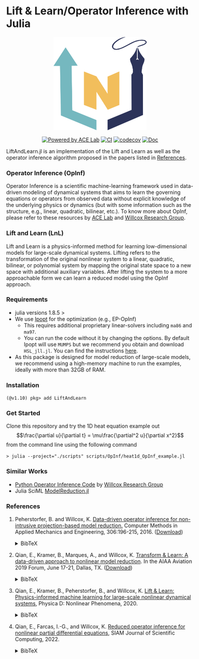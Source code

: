 # Lift & Learn/Operator Inference with Julia

<div align="center">
    <picture>
        <source media="(prefers-color-scheme: dark)" srcset="docs/src/assets/logo-dark.png">
        <source media="(prefers-color-scheme: light)" srcset="docs/src/assets/logo.png">
        <img alt="logo" src="docs/src/assets/logo.png" width="250" height="250">
    </picture>
</div>

<div align="center">

[![Powered by ACE Lab](https://img.shields.io/badge/powered%20by-ACE%20Lab-pink)](https://sites.google.com/view/elizabeth-qian/research/ace-group)
[![CI](https://github.com/smallpondtom/LiftAndLearn.jl/actions/workflows/CI.yml/badge.svg?branch=main)](https://github.com/smallpondtom/LiftAndLearn.jl/actions/workflows/CI.yml)
[![codecov](https://codecov.io/gh/smallpondtom/LiftAndLearn.jl/graph/badge.svg?token=4MJJ4716UA)](https://codecov.io/gh/smallpondtom/LiftAndLearn.jl)
[![Doc](https://img.shields.io/badge/docs-dev-blue.svg)](https://smallpondtom.github.io/LiftAndLearn.jl/dev)
</div>

LiftAndLearn.jl is an implementation of the Lift and Learn as well as the operator inference algorithm proposed in the papers listed in [References](#references). 

### Operator Inference (OpInf)
Operator Inference is a scientific machine-learning framework used in data-driven modeling of dynamical systems that aims to learn the governing equations or operators from observed data without explicit knowledge of the underlying physics or dynamics (but with some information such as the structure, e.g., linear, quadratic, bilinear, etc.). To know more about OpInf, please refer to these resources by  [ACE Lab](https://github.com/elizqian/operator-inference/tree/master) and [Willcox Research Group](https://kiwi.oden.utexas.edu/research/operator-inference).

### Lift and Learn (LnL)
Lift and Learn is a physics-informed method for learning low-dimensional models for large-scale dynamical systems. Lifting refers to the transformation of the original nonlinear system to a linear, quadratic, bilinear, or polynomial system by mapping the original state space to a new space with additional auxiliary variables. After lifting the system to a more approachable form we can learn a reduced model using the OpInf approach. 

### Requirements
- julia versions 1.8.5 >
- We use [Ipopt](https://github.com/jump-dev/Ipopt.jl) for the optimization (e.g., EP-OpInf)
    - This requires additional proprietary linear-solvers including `ma86` and `ma97`. 
    - You can run the code without it by changing the options. By default Ipopt will use `MUMPS` but we recommend you obtain and download `HSL_jll.jl`. You can find the instructions [here](https://licences.stfc.ac.uk/product/libhsl).
- As this package is designed for model reduction of large-scale models, we recommend using a high-memory machine to run the examples, ideally with more than 32GB of RAM.

### Installation
```julia-repl
(@v1.10) pkg> add LiftAndLearn
```

### Get Started
Clone this repository and try the 1D heat equation example out
$$\frac{\partial u}{\partial t} = \mu\frac{\partial^2 u}{\partial x^2}$$
from the command line using the following command
```
> julia --project="./scripts" scripts/OpInf/heat1d_OpInf_example.jl
```

### Similar Works
- [Python Operator Inference Code](https://github.com/Willcox-Research-Group/rom-operator-inference-Python3?tab=readme-ov-file) by [Willcox Research Group](https://oden.utexas.edu/research/centers-and-groups/willcox-research-group/)
- Julia SciML [ModelReduction.jl](https://github.com/SciML/ModelOrderReduction.jl)

### References

1. Peherstorfer, B. and Willcox, K. 
[Data-driven operator inference for non-intrusive projection-based model reduction.](https://www.sciencedirect.com/science/article/pii/S0045782516301104)
Computer Methods in Applied Mechanics and Engineering, 306:196-215, 2016. ([Download](https://cims.nyu.edu/~pehersto/preprints/Non-intrusive-model-reduction-Peherstorfer-Willcox.pdf))<details><summary>BibTeX</summary><pre>
@article{Peherstorfer16DataDriven,
    title   = {Data-driven operator inference for nonintrusive projection-based model reduction},
    author  = {Peherstorfer, B. and Willcox, K.},
    journal = {Computer Methods in Applied Mechanics and Engineering},
    volume  = {306},
    pages   = {196-215},
    year    = {2016},
}</pre></details>


2. Qian, E., Kramer, B., Marques, A., and Willcox, K. 
[Transform & Learn: A data-driven approach to nonlinear model reduction](https://arc.aiaa.org/doi/10.2514/6.2019-3707).
In the AIAA Aviation 2019 Forum, June 17-21, Dallas, TX. ([Download](https://www.dropbox.com/s/5znea6z1vntby3d/QKMW_aviation19.pdf?dl=0))<details><summary>BibTeX</summary><pre>
@inbook{QKMW2019aviation,
    author = {Qian, E. and Kramer, B. and Marques, A. N. and Willcox, K. E.},
    title = {Transform \&amp; Learn: A data-driven approach to nonlinear model reduction},
    booktitle = {AIAA Aviation 2019 Forum},
    doi = {10.2514/6.2019-3707},
    URL = {https://arc.aiaa.org/doi/abs/10.2514/6.2019-3707},
    eprint = {https://arc.aiaa.org/doi/pdf/10.2514/6.2019-3707}
}</pre></details>

3. Qian, E., Kramer, B., Peherstorfer, B., and Willcox, K. [Lift & Learn: Physics-informed machine learning for large-scale nonlinear dynamical systems](https://www.sciencedirect.com/science/article/pii/S0167278919307651), Physica D: Nonlinear Phenomena, 2020.<details><summary>BibTeX</summary><pre>
@article{qian2020lift,
    title={Lift \& {L}earn: {P}hysics-informed machine learning for large-scale nonlinear dynamical systems},
    author={Qian, E. and Kramer, B. and Peherstorfer, B. and Willcox, K.},
    journal={Physica D: Nonlinear Phenomena},
    volume={406},
    pages={132401},
    year={2020},
    publisher={Elsevier}
}</pre></details>

4. Qian, E., Farcas, I.-G., and Willcox, K. [Reduced operator inference for nonlinear partial differential equations](https://epubs.siam.org/doi/10.1137/21M1393972), SIAM Journal of Scientific Computing, 2022.<details><summary>BibTeX</summary><pre>
@article{doi:10.1137/21M1393972,
    author = {Qian, Elizabeth and Farca\c{s}, Ionu\c{t}-Gabriel and Willcox, Karen},
    title = {Reduced Operator Inference for Nonlinear Partial Differential Equations},
    journal = {SIAM Journal on Scientific Computing},
    volume = {44},
    number = {4},
    pages = {A1934-A1959},
    year = {2022},
    doi = {10.1137/21M1393972},
    URL = {https://doi.org/10.1137/21M1393972},
    eprint = {https://doi.org/10.1137/21M1393972},
}</pre></details>